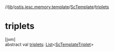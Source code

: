 //[lib](../../../index.md)/[ostis.jesc.memory.template](../index.md)/[ScTemplate](index.md)/[triplets](triplets.md)

# triplets

[jvm]\
abstract val [triplets](triplets.md): [List](https://kotlinlang.org/api/latest/jvm/stdlib/kotlin.collections/-list/index.html)&lt;[ScTemplateTriplet](../-sc-template-triplet/index.md)&gt;
